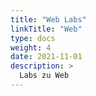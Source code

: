 ```yaml
---
title: "Web Labs"
linkTitle: "Web"
type: docs
weight: 4
date: 2021-11-01
description: >
  Labs zu Web
---
```

